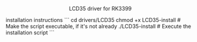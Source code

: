 <p align="center">LCD35 driver for RK3399 </p>
<p align="left">installation instructions
```
cd drivers/LCD35
chmod +x LCD35-install   # Make the script executable, if it's not already
./LCD35-install          # Execute the installation script
```
</p>
